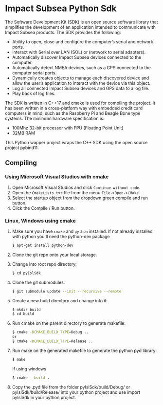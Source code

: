 # Impact Subsea Python Sdk

The Software Development Kit (SDK) is an open source software library that simplifies the development of an application intended to communicate with Impact Subsea products. The SDK provides the following:<br>
- Ability to open, close and configure the computer’s serial and network ports.
- Interact with Serial over LAN (SOL) or (network to serial adapters).
- Automatically discover Impact Subsea devices connected to the computer.
- Automatically detect NMEA devices, such as a GPS connected to the computer serial ports.
- Dynamically creates objects to manage each discovered device and allow the user’s application to interact with the device via this object.
- Log all connected Impact Subsea devices and GPS data to a log file.
- Play back of log files.

The SDK is written in C++17 and cmake is used for compiling the project. It has been written in a cross-platform way with embedded credit card computers in mind, such as the Raspberry Pi and Beagle Bone type systems. The minimum hardware specification is:<br>
- 100Mhz 32-bit processor with FPU (Floating Point Unit)
- 32MB RAM

This Python wapper project wraps the C++ SDK using the open source project pybind11.

## Compiling

### Using Microsoft Visual Studios with cmake
1. Open Microsoft Visual Studios and click `Continue without code`.
2. Open the `CmakeLists.txt` file from the menu `File->Open->CMake..`
3. Select the startup object from the dropdown green compile and run button.
4. Click the Compile / Run button.

### Linux, Windows using cmake

1. Make sure you have `cmake` and `python` installed. If not already installed with python you'll need the python-dev package

    ```bash
    $ apt-get install python-dev
    ```

2. Clone the git repo onto your local storage.

3. Change into root repo directory:

    ```bash
    $ cd pyIslSdk
    ```

4. Clone the git submodules.

    ```bash
    $ git submodule update --init --recursive --remote
    ```

5. Create a new build directory and change into it:

    ```bash
    $ mkdir build
    $ cd build
    ```

6. Run cmake on the parent directory to generate makefile:

    ```bash
    $ cmake -DCMAKE_BUILD_TYPE=Debug ..
    or
    $ cmake -DCMAKE_BUILD_TYPE=Release ..
    ```

7. Run make on the generated makefile to generate the python pyd library:

    ```bash
    $ make
    ```
    If using windows
    ```bash
    $ cmake --build .

8. Copy the .pyd file from the folder pyIslSdk/build/Debug/ or pyIslSdk/build/Release/ into your python project and use import pyIslSdk in your python project.

